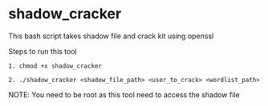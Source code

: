 # shadow_cracker
This bash script takes shadow file and crack kit using openssl

Steps to run this tool
    
    1. chmod +x shadow_cracker
    
    2. ./shadow_cracker <shadow_file_path> <user_to_crack> <wordlist_path>

NOTE: You need to be root as this tool need to access the shadow file 
  
